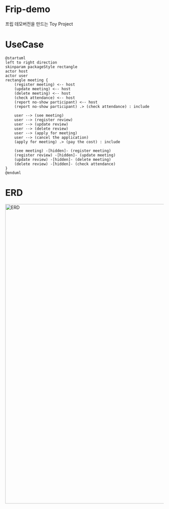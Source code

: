 # Frip-demo
프립 데모버전을 만드는 Toy Project
# UseCase
```plantuml
@startuml
left to right direction
skinparam packageStyle rectangle
actor host
actor user
rectangle meeting {
    (register meeting) <-- host
    (update meeting) <-- host
    (delete meeting) <-- host
    (check attendance) <-- host
    (report no-show participant) <-- host
    (report no-show participant) .> (check attendance) : include

    user --> (see meeting)
    user --> (register review)
    user --> (update review)
    user --> (delete review)
    user --> (apply for meeting)
    user --> (cancel the application)
    (apply for meeting) .> (pay the cost) : include

    (see meeting) -[hidden]- (register meeting)
    (register review) -[hidden]- (update meeting)
    (update review) -[hidden]- (delete meeting)
    (delete review) -[hidden]- (check attendance)
}
@enduml
```
# ERD
<img width="950" alt="ERD" src="https://user-images.githubusercontent.com/54763136/104164758-c03da080-543b-11eb-90b7-e8be29f21226.png">
